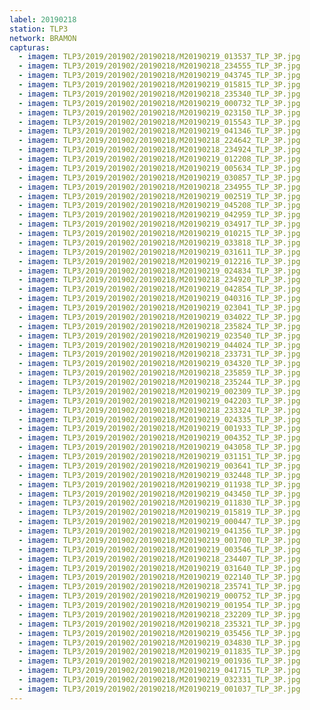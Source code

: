 ```yaml
---
label: 20190218
station: TLP3
network: BRAMON
capturas:
  - imagem: TLP3/2019/201902/20190218/M20190219_013537_TLP_3P.jpg
  - imagem: TLP3/2019/201902/20190218/M20190218_234555_TLP_3P.jpg
  - imagem: TLP3/2019/201902/20190218/M20190219_043745_TLP_3P.jpg
  - imagem: TLP3/2019/201902/20190218/M20190219_015815_TLP_3P.jpg
  - imagem: TLP3/2019/201902/20190218/M20190218_235340_TLP_3P.jpg
  - imagem: TLP3/2019/201902/20190218/M20190219_000732_TLP_3P.jpg
  - imagem: TLP3/2019/201902/20190218/M20190219_023150_TLP_3P.jpg
  - imagem: TLP3/2019/201902/20190218/M20190219_015543_TLP_3P.jpg
  - imagem: TLP3/2019/201902/20190218/M20190219_041346_TLP_3P.jpg
  - imagem: TLP3/2019/201902/20190218/M20190218_224642_TLP_3P.jpg
  - imagem: TLP3/2019/201902/20190218/M20190218_234924_TLP_3P.jpg
  - imagem: TLP3/2019/201902/20190218/M20190219_012208_TLP_3P.jpg
  - imagem: TLP3/2019/201902/20190218/M20190219_005634_TLP_3P.jpg
  - imagem: TLP3/2019/201902/20190218/M20190219_030857_TLP_3P.jpg
  - imagem: TLP3/2019/201902/20190218/M20190218_234955_TLP_3P.jpg
  - imagem: TLP3/2019/201902/20190218/M20190219_002519_TLP_3P.jpg
  - imagem: TLP3/2019/201902/20190218/M20190219_045208_TLP_3P.jpg
  - imagem: TLP3/2019/201902/20190218/M20190219_042959_TLP_3P.jpg
  - imagem: TLP3/2019/201902/20190218/M20190219_034917_TLP_3P.jpg
  - imagem: TLP3/2019/201902/20190218/M20190219_010215_TLP_3P.jpg
  - imagem: TLP3/2019/201902/20190218/M20190219_033818_TLP_3P.jpg
  - imagem: TLP3/2019/201902/20190218/M20190219_031611_TLP_3P.jpg
  - imagem: TLP3/2019/201902/20190218/M20190219_012216_TLP_3P.jpg
  - imagem: TLP3/2019/201902/20190218/M20190219_024834_TLP_3P.jpg
  - imagem: TLP3/2019/201902/20190218/M20190218_234920_TLP_3P.jpg
  - imagem: TLP3/2019/201902/20190218/M20190219_042854_TLP_3P.jpg
  - imagem: TLP3/2019/201902/20190218/M20190219_040316_TLP_3P.jpg
  - imagem: TLP3/2019/201902/20190218/M20190219_023041_TLP_3P.jpg
  - imagem: TLP3/2019/201902/20190218/M20190219_034022_TLP_3P.jpg
  - imagem: TLP3/2019/201902/20190218/M20190218_235824_TLP_3P.jpg
  - imagem: TLP3/2019/201902/20190218/M20190219_023540_TLP_3P.jpg
  - imagem: TLP3/2019/201902/20190218/M20190219_044024_TLP_3P.jpg
  - imagem: TLP3/2019/201902/20190218/M20190218_233731_TLP_3P.jpg
  - imagem: TLP3/2019/201902/20190218/M20190219_034320_TLP_3P.jpg
  - imagem: TLP3/2019/201902/20190218/M20190218_235859_TLP_3P.jpg
  - imagem: TLP3/2019/201902/20190218/M20190218_235244_TLP_3P.jpg
  - imagem: TLP3/2019/201902/20190218/M20190219_002309_TLP_3P.jpg
  - imagem: TLP3/2019/201902/20190218/M20190219_042203_TLP_3P.jpg
  - imagem: TLP3/2019/201902/20190218/M20190218_233324_TLP_3P.jpg
  - imagem: TLP3/2019/201902/20190218/M20190219_024335_TLP_3P.jpg
  - imagem: TLP3/2019/201902/20190218/M20190219_001933_TLP_3P.jpg
  - imagem: TLP3/2019/201902/20190218/M20190219_004352_TLP_3P.jpg
  - imagem: TLP3/2019/201902/20190218/M20190219_043058_TLP_3P.jpg
  - imagem: TLP3/2019/201902/20190218/M20190219_031151_TLP_3P.jpg
  - imagem: TLP3/2019/201902/20190218/M20190219_003641_TLP_3P.jpg
  - imagem: TLP3/2019/201902/20190218/M20190219_032448_TLP_3P.jpg
  - imagem: TLP3/2019/201902/20190218/M20190219_011938_TLP_3P.jpg
  - imagem: TLP3/2019/201902/20190218/M20190219_043450_TLP_3P.jpg
  - imagem: TLP3/2019/201902/20190218/M20190219_011830_TLP_3P.jpg
  - imagem: TLP3/2019/201902/20190218/M20190219_015819_TLP_3P.jpg
  - imagem: TLP3/2019/201902/20190218/M20190219_000447_TLP_3P.jpg
  - imagem: TLP3/2019/201902/20190218/M20190219_041356_TLP_3P.jpg
  - imagem: TLP3/2019/201902/20190218/M20190219_001700_TLP_3P.jpg
  - imagem: TLP3/2019/201902/20190218/M20190219_003546_TLP_3P.jpg
  - imagem: TLP3/2019/201902/20190218/M20190218_234407_TLP_3P.jpg
  - imagem: TLP3/2019/201902/20190218/M20190219_031640_TLP_3P.jpg
  - imagem: TLP3/2019/201902/20190218/M20190219_022140_TLP_3P.jpg
  - imagem: TLP3/2019/201902/20190218/M20190218_235741_TLP_3P.jpg
  - imagem: TLP3/2019/201902/20190218/M20190219_000752_TLP_3P.jpg
  - imagem: TLP3/2019/201902/20190218/M20190219_001954_TLP_3P.jpg
  - imagem: TLP3/2019/201902/20190218/M20190218_232209_TLP_3P.jpg
  - imagem: TLP3/2019/201902/20190218/M20190218_235321_TLP_3P.jpg
  - imagem: TLP3/2019/201902/20190218/M20190219_035456_TLP_3P.jpg
  - imagem: TLP3/2019/201902/20190218/M20190219_034830_TLP_3P.jpg
  - imagem: TLP3/2019/201902/20190218/M20190219_011835_TLP_3P.jpg
  - imagem: TLP3/2019/201902/20190218/M20190219_001936_TLP_3P.jpg
  - imagem: TLP3/2019/201902/20190218/M20190219_041715_TLP_3P.jpg
  - imagem: TLP3/2019/201902/20190218/M20190219_032331_TLP_3P.jpg
  - imagem: TLP3/2019/201902/20190218/M20190219_001037_TLP_3P.jpg
---
```

